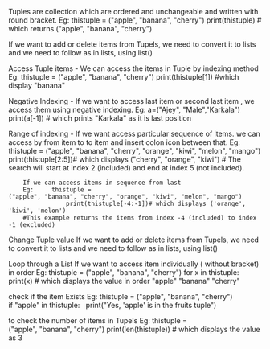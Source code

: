 Tuples are collection which are ordered and unchangeable and written with round bracket.
Eg:		thistuple = ("apple", "banana", "cherry")
			print(thistuple) # which returns ("apple", "banana", "cherry")

If we want to add or delete items from Tupels, we need to convert it to lists and we need to follow as in lists, using list()

Access Tuple items - We can access the items in Tuple by indexing method
 		Eg:		thistuple = ("apple", "banana", "cherry")
			print(thistuple[1]) #which display "banana"

Negative Indexing - If we want to access last item or second last item , we access them using negative indexing.
		Eg:	 	a=("Ajey", "Male","Karkala")
				print(a[-1]) # which prints "Karkala" as it is last position

Range of indexing -
		If we want access particular sequence of items. we can access by from item to to item 	and insert colon icon between that.
		Eg:		thistuple = ("apple", "banana", "cherry", "orange", "kiwi", "melon", "mango")
					print(thistuple[2:5])# which displays ("cherry", "orange", "kiwi")
		# The search will start at index 2 (included) and end at index 5 (not included).

		If we can access items in sequence from last
		Eg:		thistuple = ("apple", "banana", "cherry", "orange", "kiwi", "melon", "mango")
					print(thistuple[-4:-1])# which displays ('orange', 'kiwi', 'melon')
		#This example returns the items from index -4 (included) to index -1 (excluded)

Change Tuple value
If we want to add or delete items from Tupels, we need to convert it to lists and we need to follow as in lists, using list()

Loop through a List
 If we want to access item individually ( without bracket) in order
Eg:		thistuple = ("apple", "banana", "cherry")
			for x in thistuple:
  			print(x)
			# which displays the value in order
			"apple"
			"banana"
			"cherry"

 check if the item Exists 
Eg: 		thistuple = ("apple", "banana", "cherry")
			if "apple" in thistuple:
 			print("Yes, 'apple' is in the fruits tuple")

to check the number of items in Tupels
	Eg: 	thistuple = ("apple", "banana", "cherry")
			print(len(thistuple)) # which displays the value as 3
